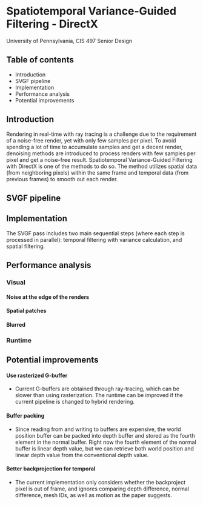 # Spatiotemporal Variance-Guided Filtering - DirectX
University of Pennsylvania, CIS 497 Senior Design

## Table of contents
- Introduction
- SVGF pipeline
- Implementation
- Performance analysis
- Potential improvements

## Introduction
Rendering in real-time with ray tracing is a challenge due to the requirement of a noise-free render, yet with only few samples per pixel. To avoid spending a lot of time to accumulate samples and get a decent render, denoising methods are introduced to process renders with few samples per pixel and get a noise-free result. Spatiotemporal Variance-Guided Filtering with DirectX is one of the methods to do so. The method utilizes spatial data (from neighboring pixels) within the same frame and temporal data (from previous frames) to smooth out each render. 

## SVGF pipeline

## Implementation
The SVGF pass includes two main sequential steps (where each step is processed in parallel): temporal filtering with variance calculation, and spatial filtering.

## Performance analysis

### Visual 

#### Noise at the edge of the renders

#### Spatial patches

#### Blurred


### Runtime


## Potential improvements

#### Use rasterized G-buffer 
- Current G-buffers are obtained through ray-tracing, which can be slower than using rasterization. The runtime can be improved if the current pipeline is changed to hybrid rendering.

#### Buffer packing
- Since reading from and writing to buffers are expensive, the world position buffer can be packed into depth buffer and stored as the fourth element in the normal buffer. Right now the fourth element of the normal buffer is linear depth value, but we can retrieve both world position and linear depth value from the conventional depth value. 

#### Better backprojection for temporal
- The current implementation only considers whether the backproject pixel is out of frame, and ignores comparing depth difference, normal difference, mesh IDs, as well as motion as the paper suggests.
